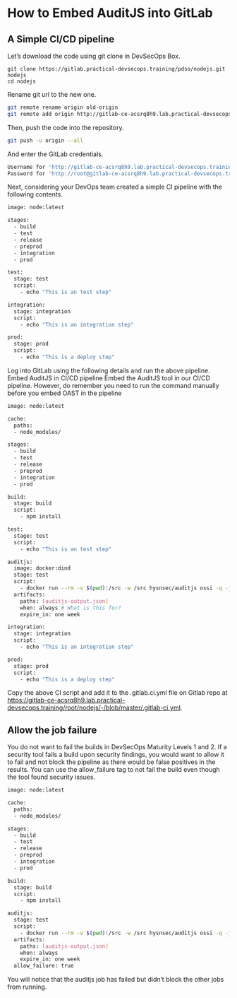 # How to Embed AuditJS into GitLab
## A Simple CI/CD pipeline
Let’s download the code using git clone in DevSecOps Box.
```sj
git clone https://gitlab.practical-devsecops.training/pdso/nodejs.git nodejs
cd nodejs
```
Rename git url to the new one.
```sh
git remote rename origin old-origin
git remote add origin http://gitlab-ce-acsrq8h9.lab.practical-devsecops.training/root/nodejs.git
```
Then, push the code into the repository.
```sh
git push -u origin --all
```
And enter the GitLab credentials.
```sh
Username for 'http://gitlab-ce-acsrq8h9.lab.practical-devsecops.training': root
Password for 'http://root@gitlab-ce-acsrq8h9.lab.practical-devsecops.training':
```
Next, considering your DevOps team created a simple CI pipeline with the following contents.
```sh
image: node:latest

stages:
  - build
  - test
  - release
  - preprod
  - integration
  - prod

test:
  stage: test
  script:
    - echo "This is an test step"

integration:
  stage: integration
  script:
    - echo "This is an integration step"

prod:
  stage: prod
  script:
    - echo "This is a deploy step"
```
Log into GitLab using the following details and run the above pipeline.
Embed AuditJS in CI/CD pipeline
Embed the AuditJS tool in our CI/CD pipeline. However, do remember you need to run the command manually before you embed OAST in the pipeline
```sh
image: node:latest

cache:
  paths:
  - node_modules/

stages:
  - build
  - test
  - release
  - preprod
  - integration
  - prod

build:
  stage: build
  script:
    - npm install

test:
  stage: test
  script:
    - echo "This is an test step"

auditjs:
  image: docker:dind
  stage: test
  script:
    - docker run --rm -v $(pwd):/src -w /src hysnsec/auditjs ossi -q -j | tee auditjs-output.json
  artifacts:
    paths: [auditjs-output.json]
    when: always # What is this for?
    expire_in: one week

integration:
  stage: integration
  script:
    - echo "This is an integration step"

prod:
  stage: prod
  script:
    - echo "This is a deploy step"
```
Copy the above CI script and add it to the .gitlab.ci.yml file on Gitlab repo at https://gitlab-ce-acsrq8h9.lab.practical-devsecops.training/root/nodejs/-/blob/master/.gitlab-ci.yml.
## Allow the job failure
You do not want to fail the builds in DevSecOps Maturity Levels 1 and 2. If a security tool fails a build upon security findings, you would want to allow it to fail and not block the pipeline as there would be false positives in the results.
You can use the allow_failure tag to not fail the build even though the tool found security issues.
```sh
image: node:latest

cache:
  paths:
  - node_modules/

stages:
  - build
  - test
  - release
  - preprod
  - integration
  - prod

build:
  stage: build
  script:
    - npm install

auditjs:
  stage: test
  script:
    - docker run --rm -v $(pwd):/src -w /src hysnsec/auditjs ossi -q -j | tee auditjs-output.json
  artifacts:
    paths: [auditjs-output.json]
    when: always
    expire_in: one week
  allow_failure: true 
```
You will notice that the auditjs job has failed but didn’t block the other jobs from running.
